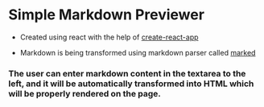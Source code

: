 # Simple Markdown Previewer

* Created using react with the help of [create-react-app](https://github.com/facebookincubator/create-react-app/blob/master/packages/react-scripts/template/README.md#folder-structure)

* Markdown is being transformed using markdown parser called [marked](https://github.com/chjj/marked)


### The user can enter markdown content in the textarea to the left, and it will be automatically transformed into HTML which will be properly rendered on the page.
